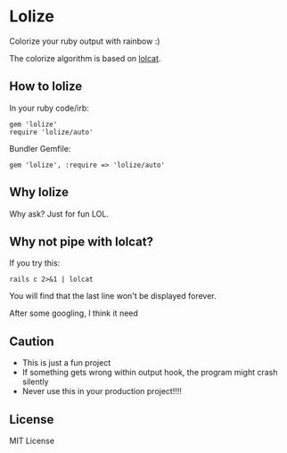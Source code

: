 # Lolize

Colorize your ruby output with rainbow :)

The colorize algorithm is based on [lolcat](https://github.com/busyloop/lolcat).

## How to lolize

In your ruby code/irb:

    gem 'lolize'
    require 'lolize/auto'

Bundler Gemfile:

    gem 'lolize', :require => 'lolize/auto'

## Why lolize

Why ask? Just for fun LOL.

## Why not pipe with lolcat?

If you try this:

    rails c 2>&1 | lolcat

You will find that the last line won't be displayed forever.

After some googling, I think it need 

## Caution

* This is just a fun project
* If something gets wrong within output hook, the program might crash silently
* Never use this in your production project!!!!

## License

MIT License
